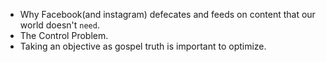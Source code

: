 - Why Facebook(and instagram) defecates and feeds on content that our world doesn't `need`.
- The Control Problem.
- Taking an objective as gospel truth is important to optimize.

